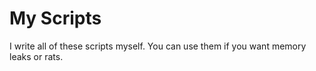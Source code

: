 # My Scripts
I write all of these scripts myself.
You can use them if you want memory leaks or rats.

